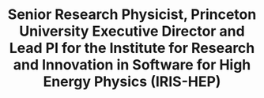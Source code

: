 ---
layout: codas-hep-participant
pagetype: codas-hep-participant
active: true
e-mail: Peter.Elmer@cern.ch
institution: Princeton University
name: Peter Elmer
photo: "/assets/images/team/Peter-Elmer.jpg"
shortname: pelmer
title: > 
    Senior Research Physicist, Princeton University
    Executive Director and Lead PI for the Institute for Research and Innovation in Software for High Energy Physics (IRIS-HEP)
website: https://scholar.princeton.edu/elmer/home
my_research: >
    The CMS Experiment at CERN, as well as the R&D to prepare the software and computing systems required to operate and produce scientific results from the HL-LHC and other HEP experiments in the 2020s.
my_expertise: >
    High Energy Physics (HEP) software and computing, large software/computing projects
problem_i_am_grappling_with: >
    Recognizing echo chamber effects in our thinking and organizations, and finding ways to create more dynamic and sustainable research software collaborations to address our challenges.
what_i_am_watching: >
    HEP software challenges in the 2020s...
i_want_to_know_more_about: >
    Places where HEP problems overlap with the larger research community; ideas and prior experience which show how we might collaborate on those problems.
---